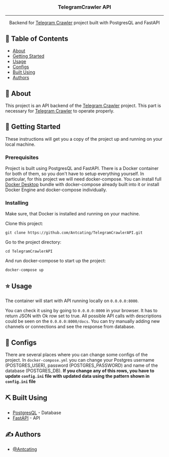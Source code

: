 <h3 align="center">TelegramCrawler API</h3>

---

<p align="center"> Backend for <a href="https://github.com/Antcating/TelegramCrawler">Telegram Crawler</a> project built with PostgresQL and FastAPI
    <br> 
</p>

## 📝 Table of Contents

- [About](#about)
- [Getting Started](#getting_started)
- [Usage](#usage)
- [Configs](#configs)
- [Built Using](#built_using)
- [Authors](#authors)

## 🧐 About <a name = "about"></a>

This project is an API backend of the [Telegram Crawler](https://github.com/Antcating/TelegramCrawler) project. 
This part is necessary for [Telegram Crawler](https://github.com/Antcating/TelegramCrawler) to operate properly. 

## 🏁 Getting Started <a name = "getting_started"></a>

These instructions will get you a copy of the project up and running on your local machine. 

### Prerequisites

Project is built using PostgresQL and FastAPI. There is a Docker container for both of them, so you don't have to setup everything yourself. In particular, for this project we will need docker-compose. You can install full [Docker Desktop](https://www.docker.com/products/docker-desktop/) bundle with docker-compose already built into it or install Docker Engine and docker-compose individually. 


### Installing

Make sure, that Docker is installed and running on your machine. 

Clone this project:

```
git clone https://github.com/Antcating/TelegramCrawlerAPI.git
```
Go to the project directory:

```
cd TelegramCrawlerAPI
```
And run docker-compose to start up the project:
```
docker-compose up
```

## ⭐ Usage <a name="usage"></a>

The container will start with API running locally on `0.0.0.0:8000`. 

You can check it using by going to `0.0.0.0:8000` in your browser. It has to return JSON with Ok row set to true. All possible API calls with descriptions could be seen on the `0.0.0.0:8000/docs`. You can try manually adding new channels or connections and see the response from database.

## 📖 Configs <a name="configs"></a>

There are several places where you can change some configs of the project. In `docker-compose.yml` you can change your Postgres username (POSTGRES_USER), password (POSTGRES_PASSWORD) and name of the database (POSTGRES_DB). **If you change any of this rows, you have to update `config.ini` file with updated data using the pattern shown in `config.ini` file**

## ⛏️ Built Using <a name = "built_using"></a>

- [PostgresQL](https://www.postgresql.org/) - Database
- [FastAPI](https://fastapi.tiangolo.com/) - API

## ✍️ Authors <a name = "authors"></a>

- [@Antcating](https://github.com/Antcating)
